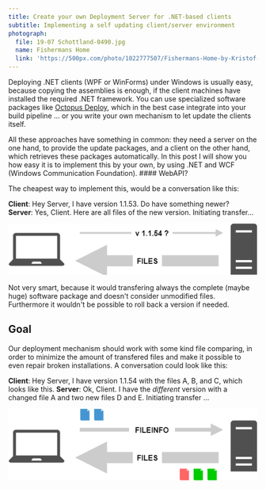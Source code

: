 ```yaml
---
title: Create your own Deployment Server for .NET-based clients
subtitle: Implementing a self updating client/server environment
photograph:
  file: 19-07 Schottland-0490.jpg
  name: Fishermans Home
  link: 'https://500px.com/photo/1022777507/Fishermans-Home-by-Kristof-Zerbe/'
---
```

Deploying .NET clients (WPF or WinForms) under Windows is usually easy, because copying the assemblies is enough, if the client machines have installed the required .NET framework. You can use specialized software packages like [Octopus Deploy](https://octopus.com/), which in the best case integrate into your build pipeline ... or you write your own mechanism to let update the clients itself.

All these approaches have something in common: they need a server on the one hand, to provide the update packages, and a client on the other hand, which retrieves these packages automatically. In this post I will show you how easy it is to implement this by your own, by using .NET and WCF (Windows Communication Foundation). #### WebAPI?

<!-- more -->

The cheapest way to implement this, would be a conversation like this:

**Client**: Hey Server, I have version 1.1.53. Do have something newer?  
**Server**: Yes, Client. Here are all files of the new version. Initiating transfer...

![Simple Deployment](Create-your-own-Deployment-Server-for-NET-based-clients/deploy-server-1.png)

Not very smart, because it would transfering always the complete (maybe huge) software package and doesn't consider unmodified files. Furthermore it wouldn't be possible to roll back a version if needed.

## Goal

Our deployment mechanism should work with some kind file comparing, in order to minimize the amount of transfered files and make it possible to even repair broken installations. A conversation could look like this:

**Client**: Hey Server, I have version 1.1.54 with the files A, B, and C, which looks like this.
**Server**: Ok, Client. I have the *different* version with a changed file A and two new files D and E. Initiating transfer ...

![Smart Deployment](Create-your-own-Deployment-Server-for-NET-based-clients/deploy-server-2.png)
